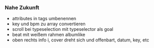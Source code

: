 ### Nahe Zukunft 
 - attributes in tags umbenennen
 - key und bpm zu array convertieren
 - scroll bei typeselection mit typeselector als goal
 - beat mit weißem rahmen albumlike
 - oben rechts info i, cover dreht sich und offenbart, datum, key, etc
